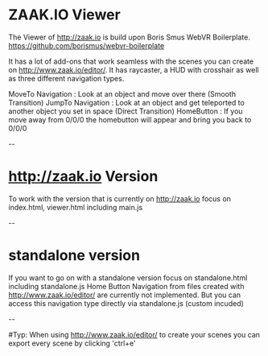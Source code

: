 # ZAAK.IO Viewer

The Viewer of http://zaak.io is build upon Boris Smus WebVR Boilerplate.
https://github.com/borismus/webvr-boilerplate

It has a lot of add-ons that work seamless with the scenes you can create on http://www.zaak.io/editor/.
It has raycaster, a HUD with crosshair as well as three different navigation types.

MoveTo Navigation : Look at an object and move over there (Smooth Transition)
JumpTo Navigation : Look at an object and get teleported to another object you set in space (Direct Transition)
HomeButton : If you move away from 0/0/0 the homebutton will appear and bring you back to 0/0/0


--

# http://zaak.io Version
To work with the version that is currently on http://zaak.io focus on index.html, viewer.html including main.js

--

# standalone version
If you want to go on with a standalone version focus on standalone.html including standalone.js
Home Button Navigation from files created with http://www.zaak.io/editor/ are currently not implemented.
But you can access this navigation type directly via standalone.js (custom incuded)

--

#Typ:
When using http://www.zaak.io/editor/ to create your scenes you can export every scene by clicking 'ctrl+e'

